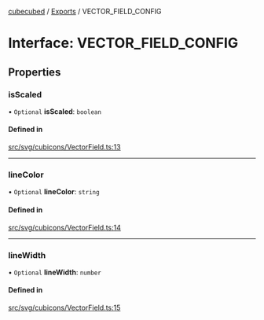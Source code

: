 [cubecubed](/reference/README.md) / [Exports](/reference/modules.md) / VECTOR\_FIELD\_CONFIG

# Interface: VECTOR\_FIELD\_CONFIG

## Properties

### isScaled

• `Optional` **isScaled**: `boolean`

#### Defined in

[src/svg/cubicons/VectorField.ts:13](https://github.com/imaphatduc/cubecubed/blob/e48fd86/src/svg/cubicons/VectorField.ts#L13)

___

### lineColor

• `Optional` **lineColor**: `string`

#### Defined in

[src/svg/cubicons/VectorField.ts:14](https://github.com/imaphatduc/cubecubed/blob/e48fd86/src/svg/cubicons/VectorField.ts#L14)

___

### lineWidth

• `Optional` **lineWidth**: `number`

#### Defined in

[src/svg/cubicons/VectorField.ts:15](https://github.com/imaphatduc/cubecubed/blob/e48fd86/src/svg/cubicons/VectorField.ts#L15)
